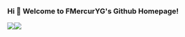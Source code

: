 ### Hi 🎉 Welcome to FMercurYG's Github Homepage!

![](https://github-readme-stats.vercel.app/api?username=FMercurYG&show_icons=true&theme=dark&count_private=true)![](https://stats.justsong.cn/api/bilibili/?id=4132286&theme=dark)




